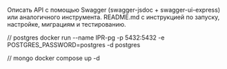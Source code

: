 Описать API с помощью Swagger (swagger-jsdoc + swagger-ui-express) или аналогичного инструмента.
README.md с инструкцией по запуску, настройке, миграциям и тестированию.

// postgres
docker run --name IPR-pg -p 5432:5432 -e POSTGRES_PASSWORD=postgres -d postgres

// mongo
docker compose up -d